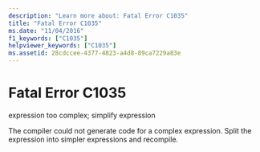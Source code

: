 ```yaml
---
description: "Learn more about: Fatal Error C1035"
title: "Fatal Error C1035"
ms.date: "11/04/2016"
f1_keywords: ["C1035"]
helpviewer_keywords: ["C1035"]
ms.assetid: 28cdccee-4377-4823-a4d8-89ca7229a83e
---
```

# Fatal Error C1035

expression too complex; simplify expression

The compiler could not generate code for a complex expression. Split the expression into simpler expressions and recompile.
